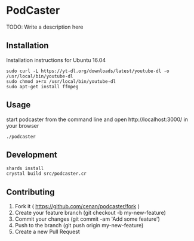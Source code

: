 # PodCaster

TODO: Write a description here

## Installation

Installation instructions for Ubuntu 16.04

    sudo curl -L https://yt-dl.org/downloads/latest/youtube-dl -o /usr/local/bin/youtube-dl
    sudo chmod a+rx /usr/local/bin/youtube-dl
    sudo apt-get install ffmpeg

## Usage

start podcaster from the command line and open http://localhost:3000/ in your browser

    ./podcaster

## Development

    shards install
    crystal build src/podcaster.cr

## Contributing

1. Fork it ( https://github.com/cenan/podcaster/fork )
2. Create your feature branch (git checkout -b my-new-feature)
3. Commit your changes (git commit -am 'Add some feature')
4. Push to the branch (git push origin my-new-feature)
5. Create a new Pull Request

